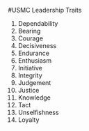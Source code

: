 #USMC Leadership Traits  

1. Dependability  
2. Bearing  
3. Courage  
4. Decisiveness  
5. Endurance  
6. Enthusiasm  
7. Initiative  
8. Integrity  
9. Judgement  
10. Justice  
11. Knowledge  
12. Tact  
13. Unselfishness  
14. Loyalty  
